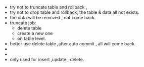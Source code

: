 - try not to truncate table and rollback ,
- try not to drop table  and rollback, the table & data all not exists.
- the data will be removed , not come back.
- truncate job:
	- delete table
	- create a new one
	- on table level.
- better use delete table ,after auto commit , all will come back.
-
-
- only used for insert ,update , delete.